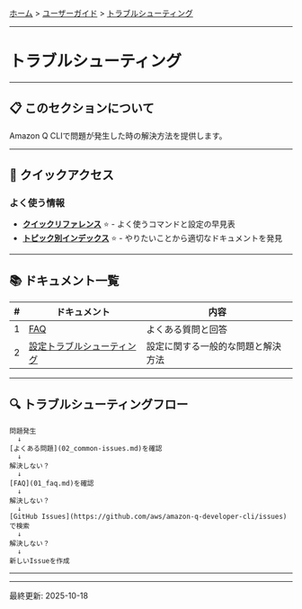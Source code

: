 [ホーム](../../README.md) > [ユーザーガイド](../README.md) > [トラブルシューティング](README.md)

---

# トラブルシューティング


---

## 📋 このセクションについて

Amazon Q CLIで問題が発生した時の解決方法を提供します。

---

## 🚀 クイックアクセス

### よく使う情報

- **[クイックリファレンス](../07_reference/08_quick-reference.md)** ⭐ - よく使うコマンドと設定の早見表
- **[トピック別インデックス](../07_reference/09_topic-index.md)** ⭐ - やりたいことから適切なドキュメントを発見

---

## 📚 ドキュメント一覧

| # | ドキュメント | 内容 |
|---|-------------|------|
| 1 | [FAQ](01_faq.md) | よくある質問と回答 |
| 2 | [設定トラブルシューティング](02_common-issues.md) | 設定に関する一般的な問題と解決方法 |

---

## 🔍 トラブルシューティングフロー

```
問題発生
  ↓
[よくある問題](02_common-issues.md)を確認
  ↓
解決しない？
  ↓
[FAQ](01_faq.md)を確認
  ↓
解決しない？
  ↓
[GitHub Issues](https://github.com/aws/amazon-q-developer-cli/issues)で検索
  ↓
解決しない？
  ↓
新しいIssueを作成
```

---


---

最終更新: 2025-10-18
